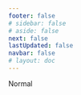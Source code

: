 ```yaml
---
footer: false
# sidebar: false
# aside: false
next: false
lastUpdated: false
navbar: false
# layout: doc
---
```


<script setup>
const chatPrompts = [
  // வணிக சேவைகள் (முதல் தொகுதி)
  { id: "1", text: "UAE-இல் நிறுவன பதிவு", category: "business" },
  { id: "2", text: "Mainland நிறுவன அமைப்பு", category: "business" },
  { id: "3", text: "Free zone நிறுவன பதிவு", category: "business" },
  { id: "4", text: "Offshore நிறுவன உருவாக்கம்", category: "business" },
  { id: "5", text: "UAE freelance விசா", category: "business" },
  { id: "6", text: "Dubai வணிக உரிமம்", category: "business" },
  { id: "7", text: "UAE வர்த்தக உரிம தேவைகள்", category: "business" },
  { id: "23", text: "UAE வணிக அமைப்பு", category: "business" },
  { id: "24", text: "Dubai free zones", category: "business" },
  { id: "25", text: "UAE நிறுவன பதிவு", category: "business" },
  { id: "26", text: "UAE freelance விசா", category: "business" },
  
  // விசா மற்றும் குடியேற்றம்
  { id: "8", text: "UAE Golden Visa விண்ணப்பம்", category: "visa" },
  { id: "9", text: "UAE வேலை விசா", category: "visa" },
  { id: "10", text: "UAE-இல் குடும்ப விசா ஸ்பான்சர்ஷிப்", category: "visa" },
  { id: "11", text: "விசா மருத்துவ பரிசோதனை தேவைகள்", category: "visa" },
  { id: "12", text: "UAE குடியிருப்பு விசா செயல்முறை", category: "visa" },
  { id: "27", text: "UAE விசா தேவைகள்", category: "visa" },
  
  // சட்ட மற்றும் ஆவணங்கள்
  { id: "13", text: "Emirates ID விண்ணப்பம்", category: "legal" },
  { id: "14", text: "UAE ஆவண சான்றளிப்பு", category: "legal" },
  { id: "15", text: "UAE-இல் அதிகாரப்பூர்வ பத்திரம்", category: "legal" },
  { id: "16", text: "UAE வணிக ஒப்பந்த மதிப்பாய்வு", category: "legal" },
  { id: "40", text: "Emirates ID புதுப்பித்தல்", category: "legal" },
  
  // நிதி சேவைகள்
  { id: "17", text: "UAE கார்ப்பரேட் வங்கி கணக்கு", category: "finance" },
  { id: "18", text: "UAE வரி பதிவு (VAT)", category: "finance" },
  { id: "19", text: "UAE-இல் கணக்கியல் சேவைகள்", category: "finance" },
  { id: "20", text: "UAE Economic Substance Regulations", category: "finance" },
  { id: "41", text: "UAE வங்கி சேவைகள்", category: "finance" },
  
  // அசையாச் சொத்து மற்றும் சேவைகள்
  { id: "21", text: "UAE சொத்து முதலீடு", category: "property" },
  { id: "22", text: "Dubai அலுவலக இட வாடகை", category: "property" },

  // சுகாதாரம்
  { id: "47", text: "UAE சுகாதார காப்பீடு", category: "healthcare" },
  { id: "48", text: "Dubai-இல் சிறந்த மருத்துவமனைகள்", category: "healthcare" },
  { id: "49", text: "UAE மருத்துவ பரிசோதனை", category: "healthcare" },
  
  // சுற்றுலா மற்றும் பொழுதுபோக்கு
  { id: "28", text: "Dubai சுற்றுலா தலங்கள்", category: "travel" },
  { id: "29", text: "Expo City Dubai", category: "attractions" },
  { id: "30", text: "Dubai Frame நுழைவுச்சீட்டுகள்", category: "attractions" },
  { id: "31", text: "Burj Khalifa நுழைவுச்சீட்டுகள்", category: "attractions" },
  { id: "32", text: "Museum of the Future", category: "attractions" },
  { id: "33", text: "Abu Dhabi Louvre", category: "attractions" },
  { id: "34", text: "Ferrari World Abu Dhabi", category: "attractions" },
  { id: "35", text: "Dubai Mall ஷாப்பிங்", category: "shopping" },
]
</script>

<AIChat :prompts="chatPrompts" />

<userStyle>Normal</userStyle>